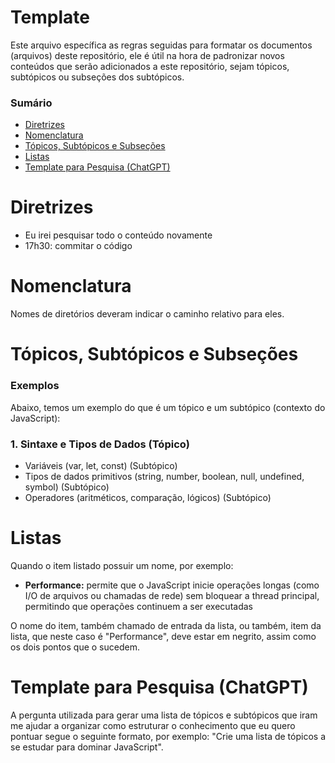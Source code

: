 # Template

Este arquivo específica as regras seguidas para formatar os documentos (arquivos) deste repositório, ele é útil na hora de padronizar novos conteúdos que serão adicionados a este repositório, sejam tópicos, subtópicos ou subseções dos subtópicos.

### Sumário

- [Diretrizes](#diretrizes)
- [Nomenclatura](#nomenclatura)
- [Tópicos, Subtópicos e Subseções](#topicos-subtopicos-e-subsecoes)
- [Listas](#listas)
- [Template para Pesquisa (ChatGPT)](#template-pesquisa-chatgpt)

# <a id="diretrizes">Diretrizes</a>

- Eu irei pesquisar todo o conteúdo novamente
- 17h30: commitar o código

# <a id="nomenclatura">Nomenclatura</a>

Nomes de diretórios deveram indicar o caminho relativo para eles.

# <a id="topicos-subtopicos-e-subsecoes">Tópicos, Subtópicos e Subseções</a>

### Exemplos

Abaixo, temos um exemplo do que é um tópico e um subtópico (contexto do JavaScript):

### 1. Sintaxe e Tipos de Dados (Tópico)

- Variáveis (var, let, const) (Subtópico)
- Tipos de dados primitivos (string, number, boolean, null, undefined, symbol) (Subtópico)
- Operadores (aritméticos, comparação, lógicos) (Subtópico)

# <a id="listas">Listas</a>

Quando o item listado possuir um nome, por exemplo:

- **Performance:** permite que o JavaScript inicie operações longas (como I/O de arquivos ou chamadas de rede) sem bloquear a thread principal, permitindo que operações continuem a ser executadas

O nome do item, também chamado de entrada da lista, ou também, item da lista, que neste caso é "Performance", deve estar em negrito, assim como os dois pontos que o sucedem.

# <a id="template-pesquisa-chatgpt">Template para Pesquisa (ChatGPT)</a>

A pergunta utilizada para gerar uma lista de tópicos e subtópicos que iram me ajudar a organizar como estruturar o conhecimento que eu quero pontuar segue o seguinte formato, por exemplo: "Crie uma lista de tópicos a se estudar para dominar JavaScript".
